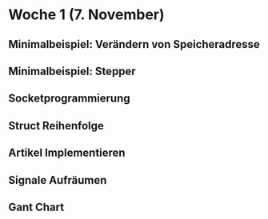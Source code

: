 # Woche 1 (7. November)

## Minimalbeispiel: Verändern von Speicheradresse

## Minimalbeispiel: Stepper

## Socketprogrammierung

## Struct Reihenfolge

## Artikel Implementieren

## Signale Aufräumen

## Gant Chart
